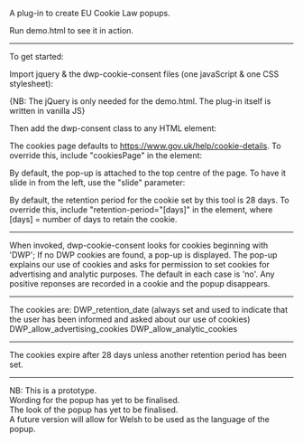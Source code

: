 A plug-in to create EU Cookie Law popups.

Run demo.html to see it in action.

---------------------------------

To get started:

Import jquery & the dwp-cookie-consent files (one javaScript & one CSS stylesheet):
    <script src="https://code.jquery.com/jquery-3.3.1.min.js"></script>
    <link rel="stylesheet" type="text/css" href="./css/dwp-cookie-consent.css" /> 
    <script src="./js/dwp-cookie-consent.js"></script>

  {NB: The jQuery is only needed for the demo.html. The plug-in itself is written in vanilla JS}


Then add the dwp-consent class to any HTML element:
    <div class=”dwp-consent”>

The cookies page defaults to https://www.gov.uk/help/cookie-details. To override this, include "cookiesPage" in the element:
    <div class="dwp-consent" cookiesPage="https://www.bbc.co.uk/">

By default, the pop-up is attached to the top centre of the page. To have it slide in from the left, use the "slide" parameter:
    <div class="dwp-consent slide">

By default, the retention period for the cookie set by this tool is 28 days. To override this, include "retention-period="[days]" in the element, where [days] = number of days to retain the cookie.

---------------------------------

When invoked, dwp-cookie-consent looks for cookies beginning with 'DWP';
If no DWP cookies are found, a pop-up is displayed.
The pop-up explains our use of cookies and asks for permission to set cookies for advertising and analytic purposes.
The default in each case is 'no'.
Any positive reponses are recorded in a cookie and the popup disappears.

----------------------------------

The cookies are:
    DWP_retention_date  (always set and used to indicate that the user has been informed and asked about our use of cookies)
    DWP_allow_advertising_cookies
    DWP_allow_analytic_cookies

----------------------------------

The cookies expire after 28 days unless another retention period has been set.

----------------------------------


NB: 
 This is a prototype.                                                           
 Wording for the popup has yet to be finalised.                                 
 The look of the popup has yet to be finalised.                                 
 A future version will allow for Welsh to be used as the language of the popup.